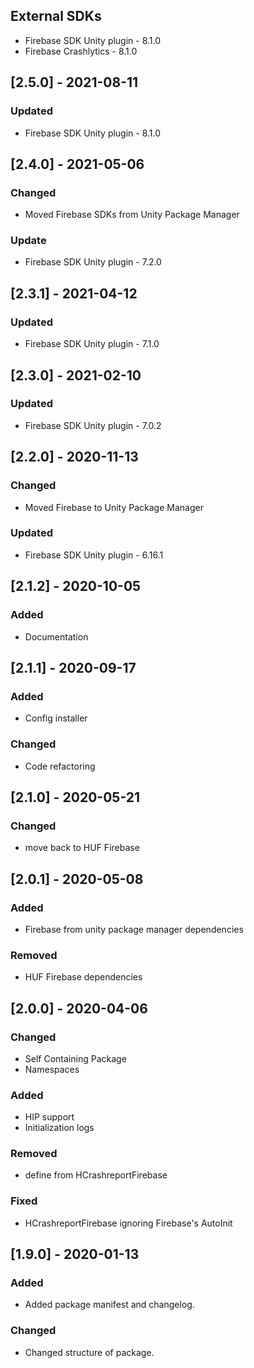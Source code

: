 ## External SDKs
- Firebase SDK Unity plugin - 8.1.0
- Firebase Crashlytics - 8.1.0

## [2.5.0] - 2021-08-11
### Updated
- Firebase SDK Unity plugin - 8.1.0


## [2.4.0] - 2021-05-06
### Changed
- Moved Firebase SDKs from Unity Package Manager

### Update
- Firebase SDK Unity plugin - 7.2.0


## [2.3.1] - 2021-04-12
### Updated
- Firebase SDK Unity plugin - 7.1.0


## [2.3.0] - 2021-02-10
### Updated
- Firebase SDK Unity plugin - 7.0.2


## [2.2.0] - 2020-11-13
### Changed
- Moved Firebase to Unity Package Manager

### Updated
- Firebase SDK Unity plugin - 6.16.1


## [2.1.2] - 2020-10-05
### Added
- Documentation


## [2.1.1] - 2020-09-17
### Added
- Config installer

### Changed
- Code refactoring


## [2.1.0] - 2020-05-21
### Changed
- move back to HUF Firebase


## [2.0.1] - 2020-05-08
### Added
- Firebase from unity package manager dependencies

### Removed
- HUF Firebase dependencies


## [2.0.0] - 2020-04-06
### Changed
- Self Containing Package
- Namespaces

### Added
- HIP support
- Initialization logs

### Removed
- define from HCrashreportFirebase

### Fixed
- HCrashreportFirebase ignoring Firebase's AutoInit


## [1.9.0] - 2020-01-13
### Added
- Added package manifest and changelog.

### Changed
- Changed structure of package.

